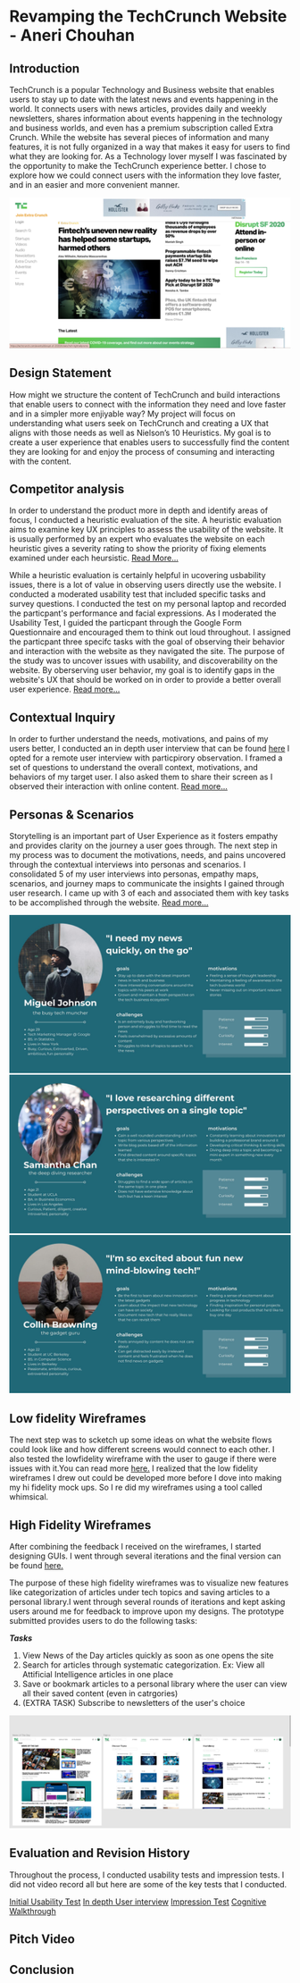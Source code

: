 # Revamping the TechCrunch Website - Aneri Chouhan

## Introduction

TechCrunch is a popular Technology and Business website that enables users to stay up to date with the latest news and events happening in the world. It connects users with news articles, provides daily and weekly newsletters, shares information about events happening in the technology and business worlds, and even has a premium subscription called Extra Crunch. While the website has several pieces of information and many features, it is not fully organized in a way that makes it easy for users to find what they are looking for. As a Technology lover myself I was fascinated by the opportunity to make the TechCrunch experience better. I chose to explore how we could connect users with the information they love faster, and in an easier and more convenient manner. 

![](https://raw.githubusercontent.com/anerichouhan/dh150/master/Screen%20Shot%202020-04-08%20at%2010.05.28%20AM.png)


## Design Statement
How might we structure the content of TechCrunch and build interactions that enable users to connect with the information they need and love faster and in a simpler more enjiyable way? My project will focus on understanding what users seek on TechCrunch and creating a UX that aligns with those needs as well as Nielson’s 10 Heuristics. My goal is to create a user experience that enables users to successfully find the content they are looking for and enjoy the process of consuming and interacting with the content.

## Competitor analysis
In order to understand the product more in depth and identify areas of focus, I conducted a heuristic evaluation of the site. A heuristic evaluation aims to examine key UX principles to assess the usability of the website. It is usually performed by an expert who evaluates the website on each heuristic gives a severity rating to show the priority of fixing elements examined under each heursistic. [Read More...](https://github.com/anerichouhan/dh150/blob/master/README.md)

While a heuristic evaluation is certainly helpful in ucovering usbability issues, there is a lot of value in observing users directly use the website. I conducted a moderated usability test that included specific tasks and survey questions. I conducted the test on my personal laptop and recorded the particpant's performance and facial expressions. As I moderated the Usability Test, I guided the particpant through the Google Form Questionnaire and encouraged them to think out loud throughout. I assigned the particpant three specifc tasks with the goal of observing their behavior and interaction with the website as they navigated the site. The purpose of the study was to uncover issues with usability, and discoverability on the website. By oberserving user behavior, my goal is to identify gaps in the website's UX that should be worked on in order to provide a better overall user experience. [Read more...](https://github.com/anerichouhan/dh150-assignment2)

## Contextual Inquiry
In order to further understand the needs, motivations, and pains of my users better, I conducted an in depth user interview that can be found [here](https://docs.google.com/document/d/13ft6Ay2HC54sZkmZsTwueJcfxWOrvhDBiCGFAizyuGI/edit?usp=sharing) I opted for a remote user interview with particpirory observation. I framed a set of questions to understand the overall context, motivations, and behaviors of my target user. I also asked them to share their screen as I observed their interaction with online content. [Read more...](https://github.com/anerichouhan/dh150-assignment04/blob/master/README.md)

## Personas & Scenarios
Storytelling is an important part of User Experience as it fosters empathy and provides clarity on the journey a user goes through. The next step in my process was to document the motivations, needs, and pains uncovered through the contextual interviews into personas and scenarios. I consolidated 5 of my user interviews into personas, empathy maps, scenarios, and journey maps to communicate the insights I gained through user research. I came up with 3 of each and associated them with key tasks to be accomplished through the website. [Read more...](https://github.com/anerichouhan/dh150-personas)


![Persona 1](https://raw.githubusercontent.com/anerichouhan/dh150-personas/master/1.jpg)
![Persona 2](https://raw.githubusercontent.com/anerichouhan/dh150-personas/master/3.jpg)
![Persona 3](https://raw.githubusercontent.com/anerichouhan/dh150-personas/master/5.jpg)

## Low fidelity Wireframes
The next step was to scketch up some ideas on what the website flows could look like and how different screens would connect to each other. I also tested the lowfidelity wireframe with the user to gauge if there were issues with it.You can read more [here.](https://github.com/anerichouhan/lowfi_wireflows/blob/master/README.md) I realized that the low fidelity wireframes I drew out could be developed more before I dove into making my hi fidelity mock ups. So I re did my wireframes using a tool called whimsical. 

## High Fidelity Wireframes
After combining the feedback I received on the wireframes, I started designing GUIs. I went through several iterations and the final version can be found [here.](https://www.figma.com/proto/V0V8dwrWILpboToyAR4MYm/TechCrunch?node-id=12%3A4&viewport=-184%2C-712%2C0.3589796721935272&scaling=min-zoom) 

The purpose of these high fidelity wireframes was to visualize new features like categorization of articles under tech topics and saving articles to a personal library.I went through several rounds of iterations and kept asking users around me for feedback to improve upon my designs. The prototype submitted provides users to do the following tasks:

***Tasks***
1. View News of the Day articles quickly as soon as one opens the site
2. Search for articles through systematic categorization. Ex: View all Attificial Intelligence articles in one place
3. Save or bookmark articles to a personal library where the user can view all their saved content (even in catrgories)
4. (EXTRA TASK) Subscribe to newsletters of the user's choice

![pic](https://raw.githubusercontent.com/anerichouhan/high-fidelity-wireframes/master/Screen%20Shot%202020-05-27%20at%2011.55.40%20AM.png)


## Evaluation and Revision History

Throughout the process, I conducted usability tests and impression tests. I did not video record all but here are some of the key tests that I conducted.

[Initial Usability Test](https://drive.google.com/file/d/1AUfNsp2UYdt-0qrSt6rSHYQj-lyTKV0_/view)
[In depth User interview](https://drive.google.com/file/d/19zA3NIxuY2o868ctnbUzocre9lluoWu-/view)
[Impression Test](https://drive.google.com/file/d/1M8F9-pFP5hNf1dMuqE4rwL9pKE67nesQ/view?usp=sharing)
[Cognitive Walkthrough](https://drive.google.com/file/d/1ZgNGtcSVKZHGjMV6FhHVg_qdEChud-2m/view?usp=sharing)


## Pitch Video

## Conclusion


